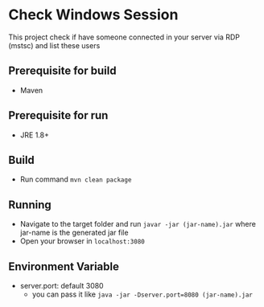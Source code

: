 # Check Windows Session

This project check if have someone connected in your server via RDP (mstsc) and list these users

## Prerequisite for build
 - Maven

## Prerequisite for run
 - JRE 1.8+

## Build
 - Run command `mvn clean package`

## Running
 - Navigate to the target folder and run `javar -jar (jar-name).jar` where jar-name is the generated jar file
 - Open your browser in `localhost:3080`

## Environment Variable
 - server.port: default 3080 
    - you can pass it like `java -jar -Dserver.port=8080 (jar-name).jar`
